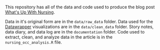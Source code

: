 This repository has all of the data and code used to produce the blog post
[What's Up With Nursing](https://justanesta.com/posts/2024-05-19-Nursing-Occupation-Analysis).

Data in it's original form are in the `data/raw_data` folder. Data used for the 
[Datawrapper](https://www.datawrapper.de/) visualizations are in the `data/clean_data`
folder. Story notes, data diary, and data log are in the `documentation` folder.
Code used to extract, clean, and analyze data in the article is in the 
`nursing_occ_analysis.R` file.